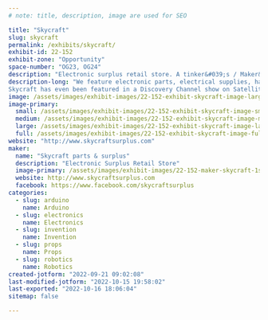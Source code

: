 ```yaml
---
# note: title, description, image are used for SEO

title: "Skycraft"
slug: skycraft
permalink: /exhibits/skycraft/
exhibit-id: 22-152
exhibit-zone: "Opportunity"
space-number: "OG23, OG24"
description: "Electronic surplus retail store. A tinker&#039;s / Maker&#039;s candy store."
description-long: "We feature electronic parts, electrical supplies, hardware, wire and cable, test equipment, and thousands of hard to find items. Skycraft is an ideal place for the maker, hobbyists, model builders, audiophiles, artists, and the do-it-yourself electronic enthusiast.
Skycraft has even been featured in a Discovery Channel show on Satellites.  The segment showed an amateur radio group shopping for parts for a satellite, Amsat, that they later launched into orbit."
image: /assets/images/exhibit-images/22-152-exhibit-skycraft-image-large.jpg
image-primary: 
  small: /assets/images/exhibit-images/22-152-exhibit-skycraft-image-small.jpg
  medium: /assets/images/exhibit-images/22-152-exhibit-skycraft-image-medium.jpg
  large: /assets/images/exhibit-images/22-152-exhibit-skycraft-image-large.jpg
  full: /assets/images/exhibit-images/22-152-exhibit-skycraft-image-full.jpg
website: "http://www.skycraftsurplus.com"
maker: 
  name: "Skycraft parts & surplus"
  description: "Electronic Surplus Retail Store"
  image-primary: /assets/images/exhibit-images/22-152-maker-skycraft-1st-saucer-medium.jpg
  website: http://www.skycraftsurplus.com
  facebook: https://www.facebook.com/skycraftsurplus
categories: 
  - slug: arduino
    name: Arduino
  - slug: electronics
    name: Electronics
  - slug: invention
    name: Invention
  - slug: props
    name: Props
  - slug: robotics
    name: Robotics
created-jotform: "2022-09-21 09:02:08"
last-modified-jotform: "2022-10-15 19:58:02"
last-exported: "2022-10-16 18:06:04"
sitemap: false

---
```

